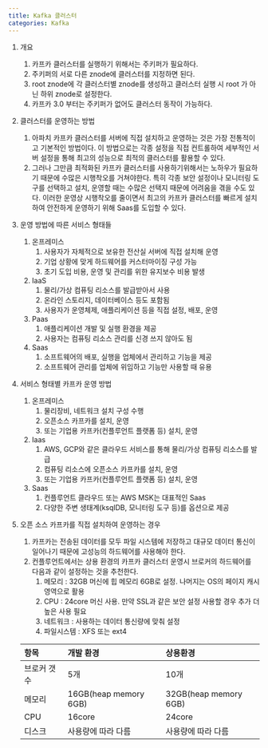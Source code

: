 ```yaml
---
title: Kafka 클러스터
categories: Kafka
---
```


1. 개요
    1. 카프카 클러스터를 실행하기 위해서는 주키퍼가 필요하다.
    2. 주키퍼의 서로 다른 znode에 클러스터를 지정하면 된다.
    3. root znode에 각 클러스터별 znode를 생성하고 클러스터 실행 시 root 가 아닌 하위 znode로 설정한다.
    4. 카프카 3.0 부터는 주키퍼가 없어도 클러스터 동작이 가능하다.
2. 클러스터를 운영하는 방법
    1. 아파치 카프카 클러스터를 서버에 직접 설치하고 운영하는 것은 가장 전통적이고 기본적인 방법이다. 이 방법으로는 각종 설정을 직접 컨트롤하여 세부적인 서버 설정을 통해 최고의 성능으로 최적의 클러스터를 활용할 수 있다.
    2. 그러나 그만큼 최적화된 카프카 클러스터를 사용하기위해서는 노하우가 필요하기 때문에 수많은 시행착오를 거쳐야한다. 특히 각종 보안 설정이나 모니터링 도구를 선택하고 설치, 운영할 때는 수많은 선택지 때문에 어려움을 겪을 수도 있다. 이러한 운영상 시행착오를 줄이면서 최고의 카프카 클러스터를 빠르게 설치하여 안전하게 운영하기 위해 Saas를 도입할 수 있다.
3. 운영 방법에 따른 서비스 형태들
    1. 온프레미스
        1. 사용자가 자체적으로 보유한 전산실 서버에 직접 설치해 운영
        2. 기업 상황에 맞게 하드웨어를 커스터마이징 구성 가능
        3. 초기 도입 비용, 운영 및 관리를 위한 유지보수 비용 발생
    2. IaaS
        1. 물리/가상 컴퓨팅 리소스를 발급받아서 사용
        2. 온라인 스토리지, 데이터베이스 등도 포함됨
        3. 사용자가 운영체제, 애플리케이션 등을 직접 설정, 배포, 운영
    3. Paas
        1. 애플리케이션 개발 및 실행 환경을 제공
        2. 사용자는 컴퓨팅 리소스 관리를 신경 쓰지 않아도 됨
    4. Saas
        1. 소프트웨어의 배포, 실행을 업체에서 관리하고 기능을 제공
        2. 소프트웨어 관리를 업체에 위임하고 기능만 사용할 때 유용
4. 서비스 형태별 카프카 운영 방법
    1. 온프레미스
        1. 물리장비, 네트워크 설치 구성 수행
        2. 오픈소스 카프카를 설치, 운영
        3. 또는 기업용 카프카(컨플루언트 플랫폼 등) 설치, 운영
    2. Iaas
        1. AWS, GCP와 같은 클라우드 서비스를 통해 물리/가상 컴퓨팅 리소스를 발급
        2. 컴퓨팅 리소스에 오픈소스 카프카를 설치, 운영
        3. 또는 기업용 카프카(컨플루언트 플랫폼 등) 설치, 운영
    3. Saas
        1. 컨플루언트 클라우드 또는 AWS MSK는 대표적인 Saas
        2. 다양한 주변 생태계(ksqlDB, 모니터링 도구 등)를 옵션으로 제공
5. 오픈 소스 카프카를 직접 설치하여 운영하는 경우
    1. 카프카는 전송된 데이터를 모두 파일 시스템에 저장하고 대규모 데이터 통신이 일어나기 때문에 고성능의 하드웨어를 사용해야 한다.
    2. 컨플루언트에서는 상용 환경의 카프카 클러스터 운영시 브로커의 하드웨어를 다음과 같이 설정하는 것을 추천한다.
        1. 메모리 : 32GB 머신에 힙 메모리 6GB로 설정. 나머지는 OS의 페이지 캐시 영역으로 활용
        2. CPU : 24core 머신 사용. 만약 SSL과 같은 보안 설정 사용할 경우 추가 더 높은 사용 필요
        3. 네트워크 : 사용하는 데이터 통신량에 맞춰 설정
        4. 파일시스템 : XFS 또는 ext4
    
    |항목|개발 환경|상용환경|
    |:---|:---|:---|
    |브로커 갯수|5개|10개|
    |메모리|16GB(heap memory 6GB)|32GB(heap memory 6GB)|
    |CPU|16core|24core|
    |디스크|사용량에 따라 다름|사용량에 따라 다름|
